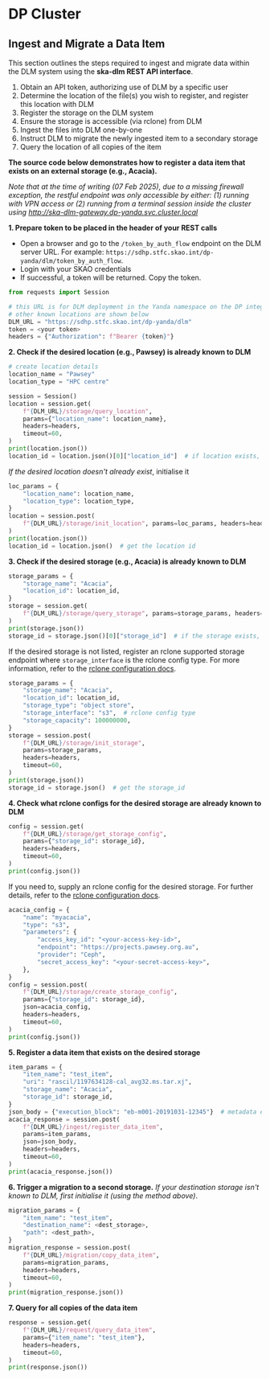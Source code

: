 # DP Cluster

## Ingest and Migrate a Data Item

This section outlines the steps required to ingest and migrate data within the DLM system using the **ska-dlm REST API interface**.

1. Obtain an API token, authorizing use of DLM by a specific user
2. Determine the location of the file(s) you wish to register, and register this location with DLM
3. Register the storage on the DLM system
4. Ensure the storage is accessible (via rclone) from DLM
5. Ingest the files into DLM one-by-one
6. Instruct DLM to migrate the newly ingested item to a secondary storage
7. Query the location of all copies of the item


**The source code below demonstrates how to register a data item that exists on an external storage (e.g., Acacia).**

_Note that at the time of writing (07 Feb 2025), due to a missing firewall exception, the restful endpoint was only accessible by either:
(1) running with VPN access or (2) running from a terminal session inside the cluster using http://ska-dlm-gateway.dp-yanda.svc.cluster.local_

**1. Prepare token to be placed in the header of your REST calls**

* Open a browser and go to the `/token_by_auth_flow` endpoint on the DLM server URL. For example: `https://sdhp.stfc.skao.int/dp-yanda/dlm/token_by_auth_flow`.
* Login with your SKAO credentials
* If successful, a token will be returned. Copy the token.

```python
from requests import Session

# this URL is for DLM deployment in the Yanda namespace on the DP integration cluster
# other known locations are shown below
DLM_URL = "https://sdhp.stfc.skao.int/dp-yanda/dlm"
token = <your token>
headers = {"Authorization": f"Bearer {token}"}
```

**2. Check if the desired location (e.g., Pawsey) is already known to DLM**
```python
# create location details
location_name = "Pawsey"
location_type = "HPC centre"

session = Session()
location = session.get(
    f"{DLM_URL}/storage/query_location",
    params={"location_name": location_name},
    headers=headers,
    timeout=60,
)
print(location.json())
location_id = location.json()[0]["location_id"]  # if location exists, get the location id
```

*If the desired location doesn't already exist*, initialise it
```python
loc_params = {
    "location_name": location_name,
    "location_type": location_type,
}
location = session.post(
    f"{DLM_URL}/storage/init_location", params=loc_params, headers=headers, timeout=60
)
print(location.json())
location_id = location.json()  # get the location id
```

**3. Check if the desired storage (e.g., Acacia) is already known to DLM**
```python
storage_params = {
    "storage_name": "Acacia",
    "location_id": location_id,
}
storage = session.get(
    f"{DLM_URL}/storage/query_storage", params=storage_params, headers=headers, timeout=60
)
print(storage.json())
storage_id = storage.json()[0]["storage_id"]  # if the storage exists, get the storage id
```

If the desired storage is not listed, register an rclone supported storage endpoint where `storage_interface` is the rclone config type. For more information, refer to the [rclone configuration docs](https://rclone.org/docs/#configure).
```python
storage_params = {
    "storage_name": "Acacia",
    "location_id": location_id,
    "storage_type": "object store",
    "storage_interface": "s3",  # rclone config type
    "storage_capacity": 100000000,
}
storage = session.post(
    f"{DLM_URL}/storage/init_storage",
    params=storage_params,
    headers=headers,
    timeout=60,
)
print(storage.json())
storage_id = storage.json()  # get the storage_id
```
**4. Check what rclone configs for the desired storage are already known to DLM**

```python
config = session.get(
    f"{DLM_URL}/storage/get_storage_config",
    params={"storage_id": storage_id},
    headers=headers,
    timeout=60,
)
print(config.json())
```
If you need to, supply an rclone config for the desired storage. For further details, refer to the [rclone configuration docs](https://rclone.org/docs/#configure).
```python
acacia_config = {
    "name": "myacacia",
    "type": "s3",
    "parameters": {
        "access_key_id": "<your-access-key-id>",
        "endpoint": "https://projects.pawsey.org.au",
        "provider": "Ceph",
        "secret_access_key": "<your-secret-access-key>",
    },
}
config = session.post(
    f"{DLM_URL}/storage/create_storage_config",
    params={"storage_id": storage_id},
    json=acacia_config,
    headers=headers,
    timeout=60,
)
print(config.json())
```
**5. Register a data item that exists on the desired storage**
```python
item_params = {
    "item_name": "test_item",
    "uri": "rascil/1197634128-cal_avg32.ms.tar.xj",
    "storage_name": "Acacia",
    "storage_id": storage_id,
}
json_body = {"execution_block": "eb-m001-20191031-12345"}  # metadata example
acacia_response = session.post(
    f"{DLM_URL}/ingest/register_data_item",
    params=item_params,
    json=json_body,
    headers=headers,
    timeout=60,
)
print(acacia_response.json())
```
**6. Trigger a migration to a second storage.**
_If your destination storage isn't known to DLM, first initialise it (using the method above)_.
```python
migration_params = {
    "item_name": "test_item",
    "destination_name": <dest_storage>,
    "path": <dest_path>,
}
migration_response = session.post(
    f"{DLM_URL}/migration/copy_data_item",
    params=migration_params,
    headers=headers,
    timeout=60,
)
print(migration_response.json())
```
**7. Query for all copies of the data item**
```python
response = session.get(
    f"{DLM_URL}/request/query_data_item",
    params={"item_name": "test_item"},
    headers=headers,
    timeout=60,
)
print(response.json())
```
